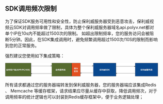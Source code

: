##  SDK调用频次限制

为了保证SDK服务可用性和安全性，防止保利威服务器受到恶意攻击，保利威视频云SDK对调用频率做了限制，具体为整个保利威服务器域名api.polyv.net都对单个IP在10s内不能超过1500次的限制。 如超出限制频率，您的服务访问会被阻断5分钟。因此，在SDK集成调用时，避免频繁调用超过1500次/10S的限制而影响到您的正常服务。

强烈建议您使用如下集成策略：

![img](img/image-20201014183842128.png)

所有请求都通过您的服务器端转发到保利威服务器，您的服务器端应该集成Redis 、 Memcache 等缓存框架，请求结果应尽量从缓存中获取，降低调用频次，对于调用频率的统计逻辑也可以封装到Redis缓存框架中，便于业务逻辑处理；

 

